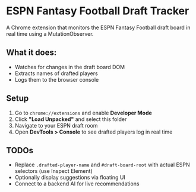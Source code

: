 # ESPN Fantasy Football Draft Tracker

A Chrome extension that monitors the ESPN Fantasy Football draft board in real time using a MutationObserver.

## What it does:
- Watches for changes in the draft board DOM
- Extracts names of drafted players
- Logs them to the browser console

## Setup

1. Go to `chrome://extensions` and enable **Developer Mode**
2. Click **"Load Unpacked"** and select this folder
3. Navigate to your ESPN draft room
4. Open **DevTools > Console** to see drafted players log in real time

## TODOs

- Replace `.drafted-player-name` and `#draft-board-root` with actual ESPN selectors (use Inspect Element)
- Optionally display suggestions via floating UI
- Connect to a backend AI for live recommendations
